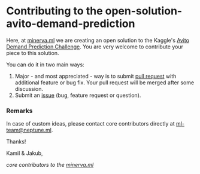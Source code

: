 # Contributing to the open-solution-avito-demand-prediction

Here, at [minerva.ml](https://minerva.ml) we are creating an open solution to the Kaggle's [Avito Demand Prediction Challenge](https://www.kaggle.com/c/avito-demand-prediction). You are very welcome to contribute your piece to this solution.

You can do it in two main ways:
1. Major - and most appreciated - way is to submit [pull request](https://github.com/minerva-ml/open-solution-avito-demand-prediction/pulls) with additional feature or bug fix. Your pull request will be merged after some discussion.
2. Submit an [issue](https://github.com/minerva-ml/open-solution-avito-demand-prediction/issues) (bug, feature request or question).

### Remarks
In case of custom ideas, please contact core contributors directly at ml-team@neptune.ml.

Thanks!

Kamil & Jakub,

*core contributors to the [minerva.ml](https://minerva.ml)*
